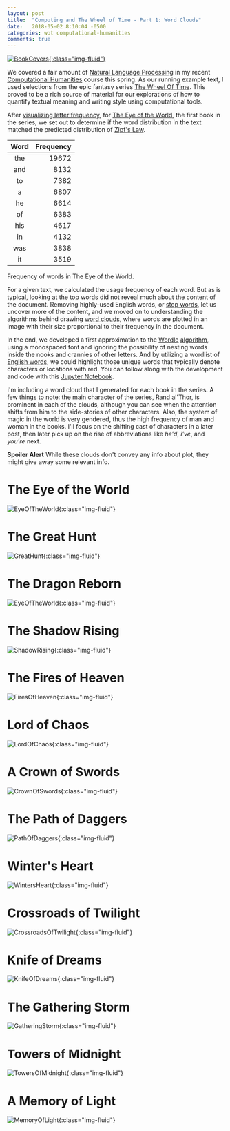 ```yaml
---
layout: post
title:  "Computing and The Wheel of Time - Part 1: Word Clouds"
date:   2018-05-02 8:10:04 -0500
categories: wot computational-humanities
comments: true
---
```


[![BookCovers](/assets/wot/wheel-of-time-covers.png){:class="img-fluid"}](http://www.mymbuzz.com/2017/04/21/sony-is-developing-robert-jordans-wheel-of-time-for-tv/)

We covered a fair amount of [Natural Language Processing](https://en.wikipedia.org/wiki/Natural-language_processing)
in my recent [Computational Humanities](http://mark.goadrich.com/courses/csci270s18/) course
this spring. As our running example text, I used selections from the epic fantasy series
[The Wheel Of Time](https://en.wikipedia.org/wiki/The_Wheel_of_Time). This proved to be 
a rich source of material for our explorations of how to quantify textual meaning and 
writing style using computational tools.

After [visualizing letter frequency](http://nbviewer.jupyter.org/url/mark.goadrich.com/courses/csci270s18/code/Data%20Vizualization%20Day%201.ipynb), 
for [The Eye of the World](https://en.wikipedia.org/wiki/The_Eye_of_the_World), 
the first book in the series, we set out to determine if the word distribution 
in the text matched the predicted distribution of [Zipf's Law](http://nbviewer.jupyter.org/url/mark.goadrich.com/courses/csci270s18/code/Zipfs%20Law.ipynb).

|Word|Frequency|
|:----:|--------:|
|the|19672|
|and|8132|
|to|7382|
|a|6807|
|he|6614|
|of|6383|
|his|4617|
|in|4132|
|was|3838|
|it|3519|

Frequency of words in The Eye of the World.

For a given text, we calculated the usage frequency of each word. But 
as is typical, looking at the 
top words did not reveal much about the content of the document. 
Removing highly-used English words, or [stop words](http://mark.goadrich.com/courses/csci270s18/data/stop-word-list.txt),
let us uncover more of the content, and we moved on to understanding the algorithms behind drawing 
[word clouds](https://en.wikipedia.org/wiki/Tag_cloud), where words are plotted in
an image with their 
size proportional to their frequency in the document. 

In the end, we developed a first approximation to the [Wordle](http://www.wordle.net/)
[algorithm](http://static.mrfeinberg.com/bv_ch03.pdf), using a monospaced font and
ignoring the possibility of nesting words inside the nooks and crannies of other letters.
And by utilizing a wordlist of [English words](http://mark.goadrich.com/courses/csci270s18/data/english2.txt),
we could highlight those unique words that typically denote characters or locations with 
red. You can follow along with the
development and code with this [Jupyter Notebook](http://nbviewer.jupyter.org/url/mark.goadrich.com/courses/csci270s18/code/Word%20Cloud.ipynb).

I'm including a word cloud that I generated for each book in the series. A few things to note:
the main character of the series, Rand al'Thor, is prominent in each of the clouds,
although you can see when the attention shifts from him to the side-stories of other characters.
Also, the system of magic in the world is very gendered, thus the high frequency of 
man and woman in the books. I'll focus on the shifting cast of characters in a later post,
then later pick up on the rise of abbreviations like *he'd*, *i've*, and *you're* next.

**Spoiler Alert** While these clouds don't convey any info about plot, they might
give away some relevant info.

# The Eye of the World

![EyeOfTheWorld](/assets/wot/EyeOfTheWorld-wc.png){:class="img-fluid"}

# The Great Hunt

![GreatHunt](/assets/wot/GreatHunt-wc.png){:class="img-fluid"}

# The Dragon Reborn

![EyeOfTheWorld](/assets/wot/DragonReborn-wc.png){:class="img-fluid"}

# The Shadow Rising

![ShadowRising](/assets/wot/ShadowRising-wc.png){:class="img-fluid"}

# The Fires of Heaven

![FiresOfHeaven](/assets/wot/FiresOfHeaven-wc.png){:class="img-fluid"}

# Lord of Chaos

![LordOfChaos](/assets/wot/LordOfChaos-wc.png){:class="img-fluid"}

# A Crown of Swords

![CrownOfSwords](/assets/wot/CrownOfSwords-wc.png){:class="img-fluid"}

# The Path of Daggers

![PathOfDaggers](/assets/wot/PathOfDaggers-wc.png){:class="img-fluid"}

# Winter's Heart

![WintersHeart](/assets/wot/WintersHeart-wc.png){:class="img-fluid"}

# Crossroads of Twilight

![CrossroadsOfTwilight](/assets/wot/CrossroadsOfTwilight-wc.png){:class="img-fluid"}

# Knife of Dreams

![KnifeOfDreams](/assets/wot/KnifeOfDreams-wc.png){:class="img-fluid"}

# The Gathering Storm

![GatheringStorm](/assets/wot/GatheringStorm-wc.png){:class="img-fluid"}

# Towers of Midnight

![TowersOfMidnight](/assets/wot/TowersOfMidnight-wc.png){:class="img-fluid"}

# A Memory of Light

![MemoryOfLight](/assets/wot/MemoryOfLight-wc.png){:class="img-fluid"}

